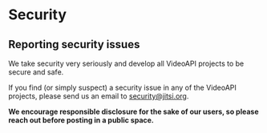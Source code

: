 # Security

## Reporting security issues

We take security very seriously and develop all VideoAPI projects to be secure and safe.

If you find (or simply suspect) a security issue in any of the VideoAPI projects, please send us an email to security@jitsi.org.

**We encourage responsible disclosure for the sake of our users, so please reach out before posting in a public space.**
